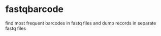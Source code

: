 # fastqbarcode
find most frequent barcodes in fastq files and dump records in separate fastq files 
